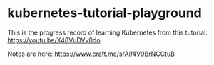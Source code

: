 # kubernetes-tutorial-playground
This is the progress record of learning Kubernetes from this tutorial: https://youtu.be/X48VuDVv0do

Notes are here: https://www.craft.me/s/Aif4V9BrNCCtuB
